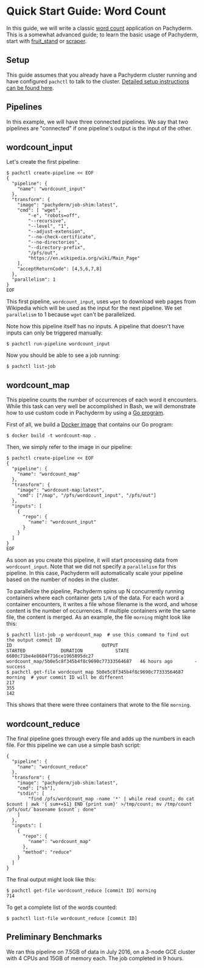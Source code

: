 # Quick Start Guide: Word Count

In this guide, we will write a classic [word count](https://portal.futuresystems.org/manual/hadoop-wordcount) application on Pachyderm.  This is a somewhat advanced guide; to learn the basic usage of Pachyderm, start with [fruit_stand](../fruit_stand) or [scraper](../scraper).

## Setup

This guide assumes that you already have a Pachyderm cluster running and have configured `pachctl` to talk to the cluster.  [Detailed setup instructions can be found here](../../SETUP.md).

## Pipelines

In this example, we will have three connected pipelines.  We say that two pipelines are "connected" if one pipeline's output is the input of the other. 

## wordcount_input

Let's create the first pipeline:

```
$ pachctl create-pipeline << EOF
{
  "pipeline": {
    "name": "wordcount_input"
  },
  "transform": {
    "image": "pachyderm/job-shim:latest",
    "cmd": [ "wget",
        "-e", "robots=off",
        "--recursive",
        "--level", "1",
        "--adjust-extension",
        "--no-check-certificate",
        "--no-directories",
        "--directory-prefix",
        "/pfs/out",
        "https://en.wikipedia.org/wiki/Main_Page"
    ],
    "acceptReturnCode": [4,5,6,7,8]
  },
  "parallelism": 1
}
EOF
```

This first pipeline, `wordcount_input`, uses `wget` to download web pages from Wikipedia which will be used as the input for the next pipeline.  We set `parallelism` to 1 because `wget` can't be parallelized.

Note how this pipeline itself has no inputs.  A pipeline that doesn't have inputs can only be triggered manually:

```
$ pachctl run-pipeline wordcount_input
```

Now you should be able to see a job running:

```
$ pachctl list-job
```

## wordcount_map

This pipeline counts the number of occurrences of each word it encounters.  While this task can very well be accomplished in Bash, we will demonstrate how to use custom code in Pachyderm by using a [Go program](map.go).

First of all, we build a [Docker image](Dockerfile) that contains our Go program:

```
$ docker build -t wordcount-map .
```

Then, we simply refer to the image in our pipeline:

```
$ pachctl create-pipeline << EOF
{
  "pipeline": {
    "name": "wordcount_map"
  },
  "transform": {
    "image": "wordcount-map:latest",
    "cmd": ["/map", "/pfs/wordcount_input", "/pfs/out"]
  },
  "inputs": [
    {
      "repo": {
        "name": "wordcount_input"
      }
    }
  ]
}
EOF
```

As soon as you create this pipeline, it will start processing data from `wordcount_input`.  Note that we did not specify a `parallelism` for this pipeline.  In this case, Pachyderm will automatically scale your pipeline based on the number of nodes in the cluster.  

To parallelize the pipeline, Pachyderm spins up N concurrently running containers where each container gets `1/N` of the data.  For each word a container encounters, it writes a file whose filename is the word, and whose content is the number of occurrences.  If multiple containers write the same file, the content is merged.  As an example, the file `morning` might look like this:

```
$ pachctl list-job -p wordcount_map  # use this command to find out the output commit ID
ID                                 OUTPUT                                           STARTED             DURATION            STATE               
6600c71be4e8604f716ce1965895dc27   wordcount_map/5b0e5c8f345b4f8c9690c77333564687   46 hours ago        -                   success
$ pachctl get-file wordcount_map 5b0e5c8f345b4f8c9690c77333564687 morning  # your commit ID will be different
217
355
142
```

This shows that there were three containers that wrote to the file `morning`.

## wordcount_reduce

The final pipeline goes through every file and adds up the numbers in each file.  For this pipeline we can use a simple bash script:

```
{
  "pipeline": {
    "name": "wordcount_reduce"
  },
  "transform": {
    "image": "pachyderm/job-shim:latest",
    "cmd": ["sh"],
    "stdin": [
        "find /pfs/wordcount_map -name '*' | while read count; do cat $count | awk '{ sum+=$1} END {print sum}' >/tmp/count; mv /tmp/count /pfs/out/`basename $count`; done"
    ]
  },
  "inputs": [
    {
      "repo": {
        "name": "wordcount_map"
      },
	  "method": "reduce"
    }
  ]
}
```

The final output might look like this:

```
$ pachctl get-file wordcount_reduce [commit ID] morning
714
```

To get a complete list of the words counted:

```
$ pachctl list-file wordcount_reduce [commit ID]
```


## Preliminary Benchmarks

We ran this pipeline on 7.5GB of data in July 2016, on a 3-node GCE cluster with 4 CPUs and 15GB of memory each.  The job completed in 9 hours.
